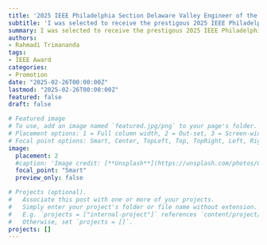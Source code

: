 ```yaml
---
title: '2025 IEEE Philadelphia Section Delaware Valley Engineer of the Year Award'
subtitle: 'I was selected to receive the prestigous 2025 IEEE Philadelphia Section Delaware Valley Engineer of the Year Award. Thank you, IEEE!'
summary: I was selected to receive the prestigous 2025 IEEE Philadelphia Section Delaware Valley Engineer of the Year Award. Thank you, IEEE!
authors:
- Rahmadi Trimananda
tags:
- IEEE Award
categories:
- Promotion
date: "2025-02-26T00:00:00Z"
lastmod: "2025-02-26T00:00:00Z"
featured: false
draft: false

# Featured image
# To use, add an image named `featured.jpg/png` to your page's folder.
# Placement options: 1 = Full column width, 2 = Out-set, 3 = Screen-width
# Focal point options: Smart, Center, TopLeft, Top, TopRight, Left, Right, BottomLeft, Bottom, BottomRight
image:
  placement: 2
  #caption: 'Image credit: [**Unsplash**](https://unsplash.com/photos/CpkOjOcXdUY)'
  focal_point: "Smart"
  preview_only: false

# Projects (optional).
#   Associate this post with one or more of your projects.
#   Simply enter your project's folder or file name without extension.
#   E.g. `projects = ["internal-project"]` references `content/project/deep-learning/index.md`.
#   Otherwise, set `projects = []`.
projects: []
---
```

